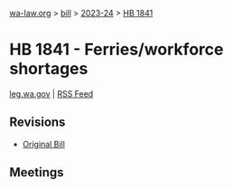 [wa-law.org](/) > [bill](/bill/) > [2023-24](/bill/2023-24/) > [HB 1841](/bill/2023-24/hb/1841/)

# HB 1841 - Ferries/workforce shortages
[leg.wa.gov](https://app.leg.wa.gov/billsummary?BillNumber=1841&Year=2023&Initiative=false) | [RSS Feed](./rss.xml)

## Revisions
* [Original Bill](1/)

## Meetings